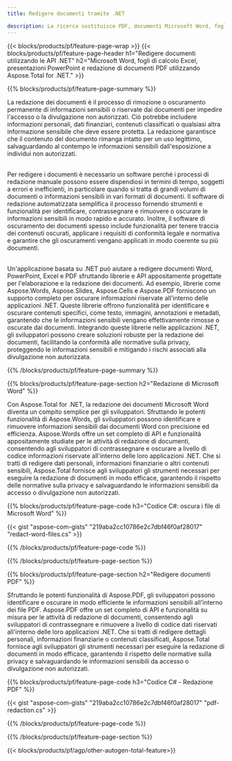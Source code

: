```yaml
---
title: Redigere documenti tramite .NET 

description: La ricerca sostituisce PDF, documenti Microsoft Word, fogli di calcolo Excel e dati di presentazioni PowerPoint tramite l'applicazione .NET. Codice C# elencato
---
```


{{< blocks/products/pf/feature-page-wrap >}}
{{< blocks/products/pf/feature-page-header h1="Redigere documenti utilizzando le API .NET" h2="Microsoft Word, fogli di calcolo Excel, presentazioni PowerPoint e redazione di documenti PDF utilizzando Aspose.Total for .NET." >}}

{{% blocks/products/pf/feature-page-summary %}}

La redazione dei documenti è il processo di rimozione o oscuramento permanente di informazioni sensibili o riservate dai documenti per impedire l'accesso o la divulgazione non autorizzati. Ciò potrebbe includere informazioni personali, dati finanziari, contenuti classificati o qualsiasi altra informazione sensibile che deve essere protetta. La redazione garantisce che il contenuto del documento rimanga intatto per un uso legittimo, salvaguardando al contempo le informazioni sensibili dall'esposizione a individui non autorizzati. <br /><br />

Per redigere i documenti è necessario un software perché i processi di redazione manuale possono essere dispendiosi in termini di tempo, soggetti a errori e inefficienti, in particolare quando si tratta di grandi volumi di documenti o informazioni sensibili in vari formati di documenti. Il software di redazione automatizzata semplifica il processo fornendo strumenti e funzionalità per identificare, contrassegnare e rimuovere o oscurare le informazioni sensibili in modo rapido e accurato. Inoltre, il software di oscuramento dei documenti spesso include funzionalità per tenere traccia dei contenuti oscurati, applicare i requisiti di conformità legale e normativa e garantire che gli oscuramenti vengano applicati in modo coerente su più documenti.<br /><br />

Un'applicazione basata su .NET può aiutare a redigere documenti Word, PowerPoint, Excel e PDF sfruttando librerie e API appositamente progettate per l'elaborazione e la redazione dei documenti. Ad esempio, librerie come Aspose.Words, Aspose.Slides, Aspose.Cells e Aspose.PDF forniscono un supporto completo per oscurare informazioni riservate all'interno delle applicazioni .NET. Queste librerie offrono funzionalità per identificare e oscurare contenuti specifici, come testo, immagini, annotazioni e metadati, garantendo che le informazioni sensibili vengano effettivamente rimosse o oscurate dai documenti. Integrando queste librerie nelle applicazioni .NET, gli sviluppatori possono creare soluzioni robuste per la redazione dei documenti, facilitando la conformità alle normative sulla privacy, proteggendo le informazioni sensibili e mitigando i rischi associati alla divulgazione non autorizzata.


{{% /blocks/products/pf/feature-page-summary  %}}

{{% blocks/products/pf/feature-page-section  h2="Redazione di Microsoft Word" %}}

Con Aspose.Total for .NET, la redazione dei documenti Microsoft Word diventa un compito semplice per gli sviluppatori. Sfruttando le potenti funzionalità di Aspose.Words, gli sviluppatori possono identificare e rimuovere informazioni sensibili dai documenti Word con precisione ed efficienza. Aspose.Words offre un set completo di API e funzionalità appositamente studiate per le attività di redazione di documenti, consentendo agli sviluppatori di contrassegnare e oscurare a livello di codice informazioni riservate all'interno delle loro applicazioni .NET. Che si tratti di redigere dati personali, informazioni finanziarie o altri contenuti sensibili, Aspose.Total fornisce agli sviluppatori gli strumenti necessari per eseguire la redazione di documenti in modo efficace, garantendo il rispetto delle normative sulla privacy e salvaguardando le informazioni sensibili da accesso o divulgazione non autorizzati.

{{% blocks/products/pf/feature-page-code h3="Codice C#: oscura i file di Microsoft Word" %}}

{{< gist "aspose-com-gists" "219aba2cc10786e2c7dbf46f0af28017" "redact-word-files.cs" >}}

{{% /blocks/products/pf/feature-page-code  %}}

{{% /blocks/products/pf/feature-page-section %}}

{{% blocks/products/pf/feature-page-section  h2="Redigere documenti PDF" %}}

Sfruttando le potenti funzionalità di Aspose.PDF, gli sviluppatori possono identificare e oscurare in modo efficiente le informazioni sensibili all'interno dei file PDF. Aspose.PDF offre un set completo di API e funzionalità su misura per le attività di redazione di documenti, consentendo agli sviluppatori di contrassegnare e rimuovere a livello di codice dati riservati all'interno delle loro applicazioni .NET. Che si tratti di redigere dettagli personali, informazioni finanziarie o contenuti classificati, Aspose.Total fornisce agli sviluppatori gli strumenti necessari per eseguire la redazione di documenti in modo efficace, garantendo il rispetto delle normative sulla privacy e salvaguardando le informazioni sensibili da accesso o divulgazione non autorizzati.

{{% blocks/products/pf/feature-page-code h3="Codice C# - Redazione PDF" %}}

{{< gist "aspose-com-gists" "219aba2cc10786e2c7dbf46f0af28017" "pdf-redaction.cs" >}}

{{% /blocks/products/pf/feature-page-code  %}}

{{% /blocks/products/pf/feature-page-section %}}

{{< blocks/products/pf/agp/other-autogen-total-feature>}}